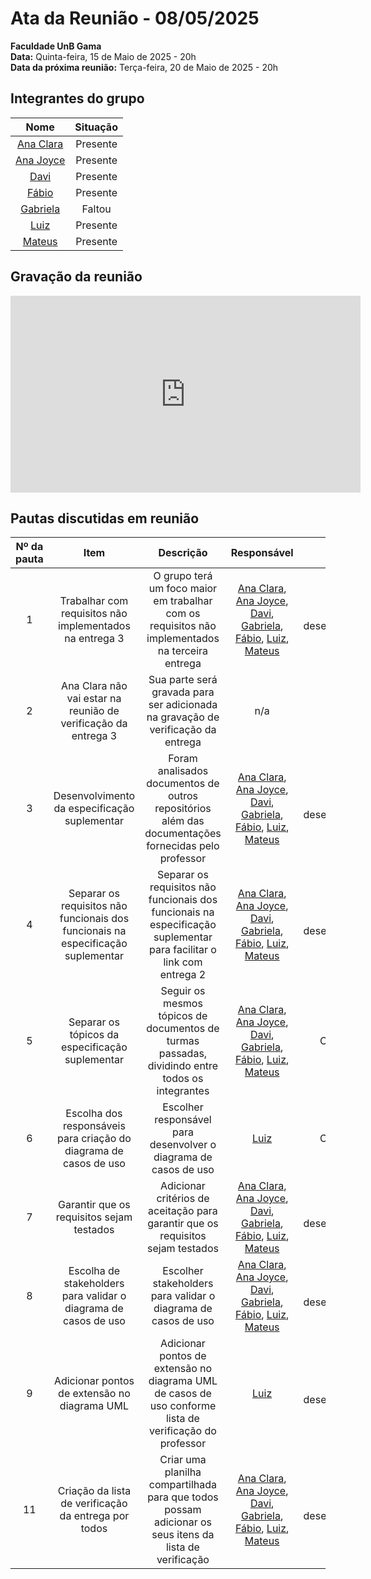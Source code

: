# Ata da Reunião - 08/05/2025

**Faculdade UnB Gama**  
**Data:** Quinta-feira, 15 de Maio de 2025 - 20h  
**Data da próxima reunião:** Terça-feira, 20 de Maio de 2025 - 20h  

## Integrantes do grupo

| Nome | Situação|
|:----:|:-------:|
| [Ana Clara](https://github.com/anabborges) | Presente |
| [Ana Joyce](https://github.com/anajoyceamorim) | Presente |
| [Davi](https://github.com/daviRolvr) | Presente |
| [Fábio](https://github.com/fabinsz) | Presente |
| [Gabriela](https://github.com/gaubiela) | Faltou |
| [Luiz](https://github.com/luizfaria1989) | Presente |
| [Mateus](https://github.com/MVConsorte) | Presente |

## Gravação da reunião

<iframe width="560" height="315" src="https://www.youtube.com/embed/JYpCFBJR24M?si=wlcQdFe5NUrPb7oM" title="YouTube video player" frameborder="0" allow="accelerometer; autoplay; clipboard-write; encrypted-media; gyroscope; picture-in-picture; web-share" referrerpolicy="strict-origin-when-cross-origin" allowfullscreen></iframe>

## Pautas discutidas em reunião

| Nº da pauta | Item                        | Descrição                                                                                     | Responsável                    | Status              |
|:-----------:|:---------------------------:|:---------------------------------------------------------------------------------------------:|:------------------------------:|:-------------------:|
| 1           | Trabalhar com requisitos não implementados na entrega 3              | O grupo terá um foco maior em trabalhar com os requisitos não implementados na terceira entrega                  | [Ana Clara](https://github.com/anabborges), [Ana Joyce](https://github.com/anajoyceamorim), [Davi](https://github.com/daviRolvr), [Gabriela](https://github.com/gaubiela), [Fábio](https://github.com/fabinsz), [Luiz](https://github.com/luizfaria1989), [Mateus](https://github.com/MVConsorte)            | Em desenvolvimento |
| 2           | Ana Clara não vai estar na reunião de verificação da entrega 3       | Sua parte será gravada para ser adicionada na gravação de verificação da entrega                                 | n/a                                                                  | -                  |
| 3           | Desenvolvimento da especificação suplementar                         | Foram analisados documentos de outros repositórios além das documentações fornecidas pelo professor              | [Ana Clara](https://github.com/anabborges), [Ana Joyce](https://github.com/anajoyceamorim), [Davi](https://github.com/daviRolvr), [Gabriela](https://github.com/gaubiela), [Fábio](https://github.com/fabinsz), [Luiz](https://github.com/luizfaria1989), [Mateus](https://github.com/MVConsorte)  | Em desenvolvimento |
| 4           | Separar os requisitos não funcionais dos funcionais na especificação suplementar | Separar os requisitos não funcionais dos funcionais na especificação suplementar para facilitar o link com entrega 2 | [Ana Clara](https://github.com/anabborges), [Ana Joyce](https://github.com/anajoyceamorim), [Davi](https://github.com/daviRolvr), [Gabriela](https://github.com/gaubiela), [Fábio](https://github.com/fabinsz), [Luiz](https://github.com/luizfaria1989), [Mateus](https://github.com/MVConsorte)            | Em desenvolvimento |
| 5           | Separar os tópicos da especificação suplementar                      | Seguir os mesmos tópicos de documentos de turmas passadas, dividindo entre todos os integrantes                  | [Ana Clara](https://github.com/anabborges), [Ana Joyce](https://github.com/anajoyceamorim), [Davi](https://github.com/daviRolvr), [Gabriela](https://github.com/gaubiela), [Fábio](https://github.com/fabinsz), [Luiz](https://github.com/luizfaria1989), [Mateus](https://github.com/MVConsorte)            | Concluída          |
| 6           | Escolha dos responsáveis para criação do diagrama de casos de uso    | Escolher responsável para desenvolver o diagrama de casos de uso                                                 | [Luiz](https://github.com/luizfaria1989)                                                                  | Concluída          |
| 7           | Garantir que os requisitos sejam testados                            | Adicionar critérios de aceitação para garantir que os requisitos sejam testados                                  | [Ana Clara](https://github.com/anabborges), [Ana Joyce](https://github.com/anajoyceamorim), [Davi](https://github.com/daviRolvr), [Gabriela](https://github.com/gaubiela), [Fábio](https://github.com/fabinsz), [Luiz](https://github.com/luizfaria1989), [Mateus](https://github.com/MVConsorte)            | Em desenvolvimento |
| 8           | Escolha de stakeholders para validar o diagrama de casos de uso      | Escolher stakeholders para validar o diagrama de casos de uso                                                    | [Ana Clara](https://github.com/anabborges), [Ana Joyce](https://github.com/anajoyceamorim), [Davi](https://github.com/daviRolvr), [Gabriela](https://github.com/gaubiela), [Fábio](https://github.com/fabinsz), [Luiz](https://github.com/luizfaria1989), [Mateus](https://github.com/MVConsorte)            | Em desenvolvimento |
| 9           | Adicionar pontos de extensão no diagrama UML                         | Adicionar pontos de extensão no diagrama UML de casos de uso conforme lista de verificação do professor          | [Luiz](https://github.com/luizfaria1989)                                                                 | Em desenvolvimento |
| 11          | Criação da lista de verificação da entrega por todos                 | Criar uma planilha compartilhada para que todos possam adicionar os seus itens da lista de verificação           | [Ana Clara](https://github.com/anabborges), [Ana Joyce](https://github.com/anajoyceamorim), [Davi](https://github.com/daviRolvr), [Gabriela](https://github.com/gaubiela), [Fábio](https://github.com/fabinsz), [Luiz](https://github.com/luizfaria1989), [Mateus](https://github.com/MVConsorte)            | Em desenvolvimento |

